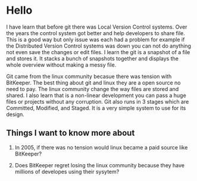 # Hello

I have learn that before git there was Local Version Control systems. Over the years the control system got better and help developers to share file. This is a good way but only issue was each had a problem for example if the Distributed Version Control systems was down you can not do anything not even save the changes or edit files. I learn the git is a snapshot of a file and stores it. It stacks a bunch of snapshots together and displays the whole overview without making a messy file.

Git came from the linux community becasue there was tension with BitKeeper. The best thing about git and linux they are a open source no need to pay. The linux community change the way files are stored and shared. I also learn that is a non-linear development you can pass a huge files or projects without any corruption. Git also runs in 3 stages which are Committed, Modified, and Staged. It is a very simple system to use for its design.

## Things I want to know more about
1. In 2005, if there was no tension would linux became a paid source like BitKeeper?

2. Does BitKeeper regret losing the linux community because they have millions of developes using their sysytem?
